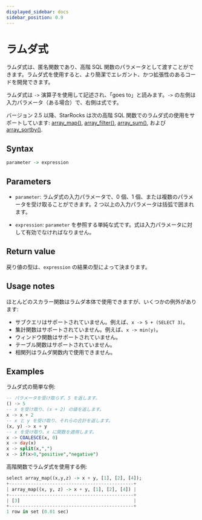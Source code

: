 ```yaml
---
displayed_sidebar: docs
sidebar_position: 0.9
---
```


# ラムダ式

ラムダ式は、匿名関数であり、高階 SQL 関数のパラメータとして渡すことができます。ラムダ式を使用すると、より簡潔でエレガント、かつ拡張性のあるコードを開発できます。

ラムダ式は `->` 演算子を使用して記述され、「goes to」と読みます。`->` の左側は入力パラメータ（ある場合）で、右側は式です。

バージョン 2.5 以降、StarRocks は次の高階 SQL 関数でのラムダ式の使用をサポートしています: [array_map()](./array-functions/array_map.md), [array_filter()](./array-functions/array_filter.md), [array_sum()](./array-functions/array_sum.md), および [array_sortby()](./array-functions/array_sortby.md).

## Syntax

```Haskell
parameter -> expression
```

## Parameters

- `parameter`: ラムダ式の入力パラメータで、0 個、1 個、または複数のパラメータを受け取ることができます。2 つ以上の入力パラメータは括弧で囲まれます。

- `expression`: `parameter` を参照する単純な式です。式は入力パラメータに対して有効でなければなりません。

## Return value

戻り値の型は、`expression` の結果の型によって決まります。

## Usage notes

ほとんどのスカラー関数はラムダ本体で使用できますが、いくつかの例外があります:

- サブクエリはサポートされていません。例えば、`x -> 5 + (SELECT 3)`。
- 集計関数はサポートされていません。例えば、`x -> min(y)`。
- ウィンドウ関数はサポートされていません。
- テーブル関数はサポートされていません。
- 相関列はラムダ関数内で使用できません。

## Examples

ラムダ式の簡単な例:

```SQL
-- パラメータを受け取らず、5 を返します。
() -> 5    
-- x を受け取り、(x + 2) の値を返します。
x -> x + 2 
-- x と y を受け取り、それらの合計を返します。
(x, y) -> x + y 
-- x を受け取り、x に関数を適用します。
x -> COALESCE(x, 0)
x -> day(x)
x -> split(x,",")
x -> if(x>0,"positive","negative")
```

高階関数でラムダ式を使用する例:

```Haskell
select array_map((x,y,z) -> x + y, [1], [2], [4]);
+----------------------------------------------+
| array_map((x, y, z) -> x + y, [1], [2], [4]) |
+----------------------------------------------+
| [3]                                          |
+----------------------------------------------+
1 row in set (0.01 sec)
```